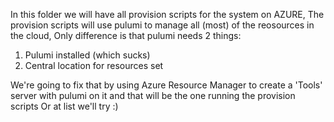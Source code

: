 In this folder we will have all provision scripts for the system on AZURE,
The provision scripts will use pulumi to manage all (most) of the reosources in the cloud,
Only difference is that pulumi needs 2 things:
1. Pulumi installed (which sucks)
2. Central location for resources set

We're going to fix that by using Azure Resource Manager to create a 'Tools' server with pulumi on it and that will be the one running the provision scripts
Or at list we'll try :)
